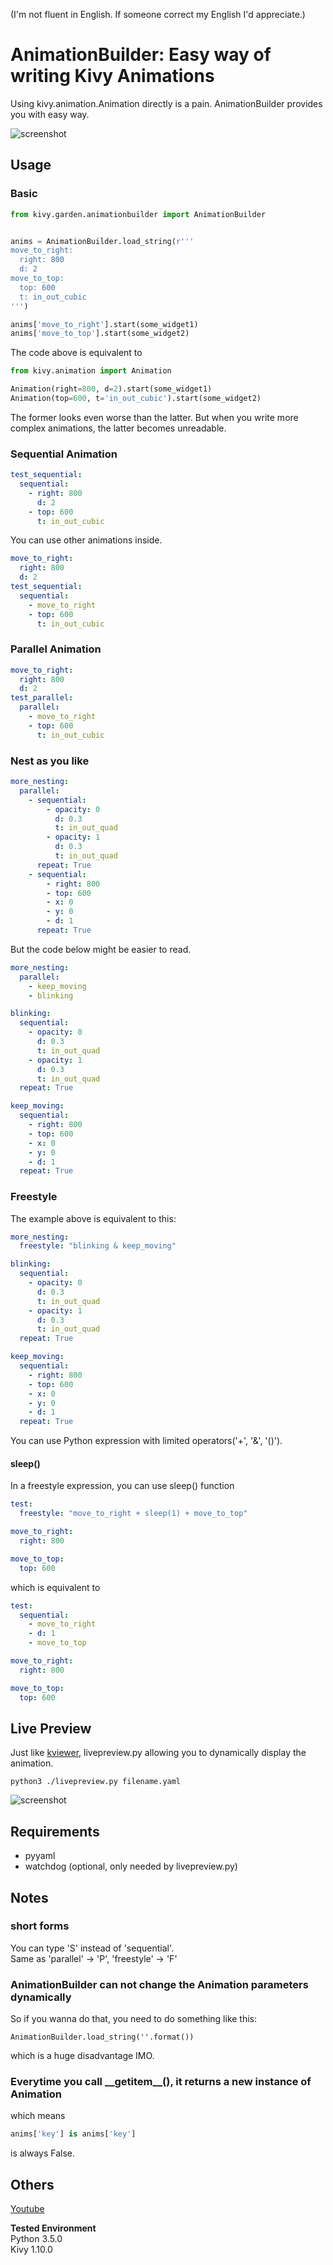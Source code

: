 (I'm not fluent in English. If someone correct my English I'd appreciate.)  

# AnimationBuilder: Easy way of writing Kivy Animations

Using kivy.animation.Animation directly is a pain. AnimationBuilder provides you with easy way.  

![screenshot](screenshot.png)

## Usage

### Basic

```python
from kivy.garden.animationbuilder import AnimationBuilder


anims = AnimationBuilder.load_string(r'''
move_to_right:
  right: 800
  d: 2
move_to_top:
  top: 600
  t: in_out_cubic
''')

anims['move_to_right'].start(some_widget1)
anims['move_to_top'].start(some_widget2)
```

The code above is equivalent to  

```python
from kivy.animation import Animation

Animation(right=800, d=2).start(some_widget1)
Animation(top=600, t='in_out_cubic').start(some_widget2)
```

The former looks even worse than the latter. But when you write more complex animations, the latter becomes unreadable.  

### Sequential Animation

```yaml
test_sequential:
  sequential:
    - right: 800
      d: 2
    - top: 600
      t: in_out_cubic
```

You can use other animations inside.

```yaml
move_to_right:
  right: 800
  d: 2
test_sequential:
  sequential:
    - move_to_right
    - top: 600
      t: in_out_cubic
```

### Parallel Animation

```yaml
move_to_right:
  right: 800
  d: 2
test_parallel:
  parallel:
    - move_to_right
    - top: 600
      t: in_out_cubic
```

### Nest as you like

```yaml
more_nesting:
  parallel:
    - sequential:
        - opacity: 0
          d: 0.3
          t: in_out_quad
        - opacity: 1
          d: 0.3
          t: in_out_quad
      repeat: True
    - sequential:
        - right: 800
        - top: 600
        - x: 0
        - y: 0
        - d: 1
      repeat: True
```

But the code below might be easier to read.  

```yaml
more_nesting:
  parallel:
    - keep_moving
    - blinking

blinking:
  sequential:
    - opacity: 0
      d: 0.3
      t: in_out_quad
    - opacity: 1
      d: 0.3
      t: in_out_quad
  repeat: True

keep_moving:
  sequential:
    - right: 800
    - top: 600
    - x: 0
    - y: 0
    - d: 1
  repeat: True
```

### Freestyle

The example above is equivalent to this:  

```yaml
more_nesting:
  freestyle: "blinking & keep_moving"

blinking:
  sequential:
    - opacity: 0
      d: 0.3
      t: in_out_quad
    - opacity: 1
      d: 0.3
      t: in_out_quad
  repeat: True

keep_moving:
  sequential:
    - right: 800
    - top: 600
    - x: 0
    - y: 0
    - d: 1
  repeat: True
```

You can use Python expression with limited operators('+', '&', '()').  

#### sleep()

In a freestyle expression, you can use sleep() function  

```yaml
test:
  freestyle: "move_to_right + sleep(1) + move_to_top"

move_to_right:
  right: 800

move_to_top:
  top: 600
```

which is equivalent to  

```yaml
test:
  sequential:
    - move_to_right
    - d: 1
    - move_to_top

move_to_right:
  right: 800

move_to_top:
  top: 600
```

## Live Preview

Just like [kviewer](https://github.com/kivy/kivy/blob/master/kivy/tools/kviewer.py), livepreview.py allowing you to dynamically display the animation.

```text
python3 ./livepreview.py filename.yaml
```

![screenshot](screenshot_livepreview.png)  


## Requirements

- pyyaml
- watchdog (optional, only needed by livepreview.py)

## Notes

### short forms

You can type 'S' instead of 'sequential'.  
Same as 'parallel' -> 'P', 'freestyle' -> 'F'  

### AnimationBuilder can not change the Animation parameters dynamically

So if you wanna do that, you need to do something like this:  

```
AnimationBuilder.load_string(''.format())
```

which is a huge disadvantage IMO.  

### Everytime you call \_\_getitem\_\_(), it returns a new instance of Animation

which means  

```python
anims['key'] is anims['key']
```

is always False.  

## Others

[Youtube](https://www.youtube.com/playlist?list=PLNdhqAjzeEGiF1oLISnCCPoPj1FhZbOAP)  

**Tested Environment**  
Python 3.5.0  
Kivy 1.10.0  
